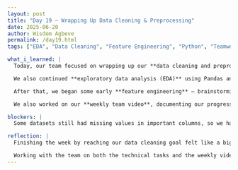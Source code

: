 ```yaml
---
layout: post
title: "Day 19 – Wrapping Up Data Cleaning & Preprocessing"
date: 2025-06-20
author: Wisdom Agbeve
permalink: /day19.html
tags: ["EDA", "Data Cleaning", "Feature Engineering", "Python", "Teamwork"]

what_i_learned: |
  Today, our team focused on wrapping up our **data cleaning and preprocessing** phase — one of our main goals for the week. We finalized the cleaning process across all our datasets, handled missing values, and dropped null entries where needed to prepare for analysis.

  We also continued **exploratory data analysis (EDA)** using Pandas and Matplotlib. This included reviewing basic statistics like mean and median, identifying outliers, and visualizing data trends through bar plots and histograms.

  After that, we began some early **feature engineering** — brainstorming and creating new variables that might help improve our machine learning models later on. This included grouping categorical values, creating binary indicators, and extracting time-based features.

  We also worked on our **weekly team video**, documenting our progress and what we’ve learned so far in the project.

blockers: |
  Some datasets still had missing values in important columns, so we had to make tough decisions about which columns to drop or how to fill them appropriately.

reflection: |
  Finishing the week by reaching our data cleaning goal felt like a big win. Cleaning data might seem like a small step, but it’s a major part of building accurate models. Today reminded me how important it is to be patient and thorough — rushing through preprocessing could ruin everything we do later.

  Working with the team on both the technical tasks and the weekly video gave us a chance to reflect on how far we’ve come. Seeing our messy raw datasets turn into structured, usable data felt rewarding. I’m excited to move into the modeling phase with a cleaner, more refined foundation.
---
```

